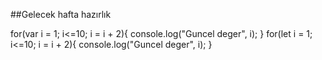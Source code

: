 ##Gelecek hafta hazırlık

for(var i = 1; i<=10; i = i + 2){ console.log("Guncel deger", i); }
for(let i = 1; i<=10; i = i + 2){ console.log("Guncel deger", i); }
